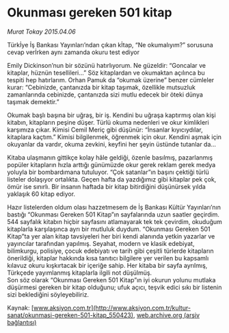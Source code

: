 # Okunması gereken 501 kitap

*Murat Tokay 2015.04.06*

<div class="pNewsDetailMainContent" itemprop="articleBody">
 <p>
  Türkİye İş Bankası Yayınları’ndan çıkan kİtap, “Ne okumalıyım?” sorusuna cevap verİrken aynı zamanda okuru test ediyor
 </p>
 <p>
  Emily Dickinson’nun bir sözünü hatırlıyorum. Ne güzeldir: “Goncalar ve kitaplar, hüznün tesellileri…” Söz kitaplardan ve okumaktan açılınca bu tespiti hep hatırlarım. Orhan Pamuk da “okumak üzerine” benzer cümleler kurar: “Cebinizde, çantanızda bir kitap taşımak, özellikle mutsuzluk zamanlarında cebinizde, çantanızda sizi mutlu edecek bir öteki dünya taşımak demektir.”
 </p>
 <p>
  Okumak başlı başına bir uğraş, bir iş. Kendini bu uğraşa kaptırmış olan kişi kitabın, kitapların peşine düşer. Türlü okuma nedenleri ve okur kimlikleri karşımıza çıkar. Kimisi Cemil Meriç gibi düşünür: “İnsanlar kıyıcıydılar, kitaplara kaçtım.” Kimisi bilgilenmek, öğrenmek için okur. Kendini aşmak için okuyanlar da vardır, okuma zevkini, keyfini her şeyin üstünde tutanlar da…
 </p>
 <p>
  Kitaba ulaşmanın gittikçe kolay hâle geldiği, özenle basılmış, pazarlanmış popüler kitapların hızla arttığı günümüzde okur gerek reklam gerek medya yoluyla bir bombardımana tutuluyor. “Çok satanlar”ın başını çektiği türlü listeler dolaşıyor ortalıkta. Geçen hafta da yazdığımız gibi kitaplar pek çok, ömür ise sınırlı. Bir insanın haftada bir kitap bitirdiğini düşünürsek yılda yaklaşık 60 kitap ediyor.
 </p>
 <p>
  Hazır listelerden oldum olası hazzetmesem de İş Bankası Kültür Yayınları’nın bastığı “Okunması Gereken 501 Kitap”ın sayfalarında uzun saatler geçirdim. 544 sayfalık kitabın hiçbir sayfasını atlamayarak tek tek çevirdim, okuduğum kitaplarla karşılaşınca ayrı bir mutluluk duydum. “Okunması Gereken 501 Kitap”ta yer alan kitap tavsiyeleri her biri kendi alanında yetkin yazarlar ve yayıncılar tarafından yapılmış. Seyahat, modern ve klasik edebiyat, bilimkurgu, polisiye, çocuk edebiyatı ve tarih gibi çeşitli türlerde kitapların önerildiği, kitaplar hakkında kısa tanıtıcı bilgilere yer verilen bu kapsamlı kılavuz okuru kışkırtacak bir içeriğe sahip. Her kitaba bir sayfa ayrılmış, Türkçede yayımlanmış kitaplarla ilgili not düşülmüş.
  <br>
   Son söz olarak “Okunması Gereken 501 Kitap”ın iyi okurun yolunu mutlaka düşürmesi gereken bir kitap olduğunu; ufuk açıcı, teşvik edici sıkı bir listenin sizi beklediğini söyleyebiliriz.
  </br>
 </p>
</div>


Kaynak: [www.aksiyon.com.tr](http://www.aksiyon.com.tr/kultur-sanat/okunmasi-gereken-501-kitap_550423), [web.archive.org (arşiv bağlantısı)](http://web.archive.org/web/20150801075341/http://www.aksiyon.com.tr/kultur-sanat/okunmasi-gereken-501-kitap_550423)
